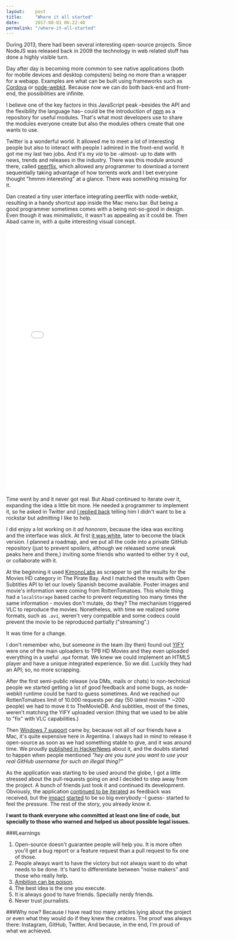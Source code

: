 ```yaml
---
layout:    post
title:     "Where it all started"
date:      2017-08-01 06:22:40
permalink: "/where-it-all-started"
---
```


During 2013, there had been several interesting open-source projects. Since NodeJS was released back in 2009 the technology in web related stuff has done a highly visible turn.

Day after day is becoming more common to see native applications (both for mobile devices and desktop computers) being no more than a wrapper for a webapp. Examples are what can be built using frameworks such as [Cordova](https://cordova.apache.org/) or [node-webkit](https://github.com/rogerwang/node-webkit). Because now we can do both back-end and front-end, the possibilities are infinite.

I believe one of the key factors in this JavaScript peak –besides the API and the flexibility the language has– could be the introduction of [npm](https://www.npmjs.org/) as a repository for useful modules. That's what most developers use to share the modules everyone create but also the modules others create that one wants to use.

Twitter is a wonderful world. It allowed me to meet a lot of interesting people but also to interact with people I admired in the front-end world. It got me my last two jobs. And it's my _via_ to be -almost- up to date with news, trends and releases in the industry. There was this module around there, called [peerflix](https://github.com/mafintosh/peerflix), which allowed any programmer to download a torrent sequentially taking advantage of how torrents work and I bet everyone thought "hmmm interesting" at a glance. There was something missing for it.

Dan created a tiny user interface integrating peerflix with node-webkit, resulting in a handy shortcut app inside the Mac menu bar. But being a good programmer sometimes comes with a being not-so-good in design. Even though it was minimalistic, it wasn't as appealing as it could be. Then Abad came in, with a quite interesting visual concept.

<iframe src="//instagram.com/p/jbrZtqR8_k/embed/" width="612" height="710" frameborder="0" scrolling="no" allowtransparency="true"></iframe>

Time went by and it never got real. But Abad continued to iterate over it, expanding the idea a little bit more. He needed a programmer to implement it, so he asked in Twitter and [I replied back](https://twitter.com/tomasdev/statuses/426153117550657536) telling him I didn't want to be a rockstar but admitting I like to help.

I did enjoy a lot working on it _ad honorem_, because the idea was exciting and the interface was slick. At first [it was white](http://instagram.com/p/jso59IR8yA/), later to become the black version. I planned a roadmap, and we put all the code into a private GitHub repository (just to prevent spoilers, although we released some sneak peaks here and there,) inviting some friends who wanted to either try it out, or collaborate with it.

At the beginning it used [KimonoLabs](https://www.kimonolabs.com/) as scrapper to get the results for the Movies HD category in The Pirate Bay. And I matched the results with Open Subtitles API to let our lovely Spanish become available. Poster images and movie's information were coming from RottenTomatoes. This whole thing had a `localStorage` based cache to prevent requesting too many times the same information - movies don't mutate, do they? The mechanism triggered VLC to reproduce the movies. Nonetheless, with time we realized some formats, such as `.avi`, weren't very compatible and some codecs could prevent the movie to be reproduced partially ("streaming".)

It was time for a change.

I don't remember who, but someone in the team (by then) found out [YIFY](http://yts.re/) were one of the main uploaders to TPB HD Movies and they even uploaded everything in a useful `.mp4` format. We knew we could implement an HTML5 player and have a unique integrated experience. So we did. Luckily they had an API; so, no more scrapping.

After the first semi-public release (via DMs, mails or chats) to non-technical people we started getting a lot of good feedback and some bugs, as node-webkit runtime could be hard to guess sometimes. And we reached our RottenTomatoes limit of 10.000 requests per day (50 latest movies * ~200 people) we had to move it to TheMovieDB. And subtitles, most of the times, weren't matching the YIFY uploaded version (thing that we used to be able to "fix" with VLC capabilities.)

Then [Windows 7 support](http://instagram.com/p/kVR3Vktp9e/) came by, because not all of our friends have a Mac, it's quite expensive here in Argentina. I always had in mind to release it open-source as soon as we had something stable to give, and it was around time. We proudly [published in HackerNews](https://news.ycombinator.com/item?id=7244190) about it, and the doubts started to happen when people mentioned _"hey are you sure you want to use your real GitHub username for such an illegal thing?"_

As the application was starting to be used around the globe, I got a little stressed about the pull-requests going on and I decided to step away from the project. A bunch of friends just took it and continued its development. Obviously, the application [continued to be iterated](http://instagram.com/p/lG9On1x86I/) as feedback was received, but the [impact](http://www.vice.com/read/popcorn-time-is-just-like-netflix-except-everything-is-pirated-mb-test) [started](time.com/18867/popcorn-time-is-so-good-at-movie-piracy-its-scary/) to be so big everybody -I guess- started to feel the pressure. The rest of the story, you already know it.

**I want to thank everyone who committed at least one line of code, but specially to those who warned and helped us about possible legal issues.**

###Learnings

1. Open-source doesn't guarantee people will help you. It is more often you'll get a bug report or a feature request than a pull request to fix one of those.
2. People always want to have the victory but not always want to do what needs to be done. It's hard to differentiate between "noise makers" and those who really help.
3. [Ambition can be poison](http://signalvnoise.com/posts/3547-ambition-can-be-poison).
4. The best idea is the one you execute.
5. It is always good to have friends. Specially nerdy friends.
6. Never trust journalists.

###Why now?
Because I have read too many articles lying about the project or even what they would do if they knew the creators. The proof was always there: Instagram, GitHub, Twitter. And because, in the end, I'm proud of what we achieved.